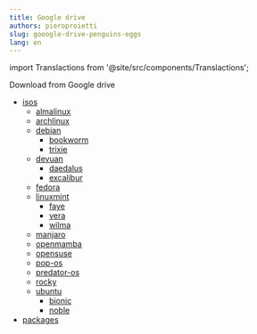 ```yaml
---
title: Google drive
authors: pieroproietti
slug: gooogle-drive-penguins-eggs
lang: en
---
```

import Translactions from '@site/src/components/Translactions';

<Translactions />

Download from Google drive

* [isos](https://drive.google.com/drive/folders/19M7fDEebPZjEY4yHD79zSMWFndCPishN)
    * [almalinux](https://drive.google.com/drive/folders/1KVd6uRlX5bwICCCuWcX42uxHj3vJRK3T)
    * [archlinux](https://drive.google.com/drive/folders/1qWh-hWjldQpb6TWSDY9h8tKdD4VadkOr)
    * [debian](https://drive.google.com/drive/folders/116YqAq55PBfbzXM9wLvyT2OXKuQPpKZr)
        * [bookworm](https://drive.google.com/drive/folders/18QIqicyecLMuU1Zmb2E039gWawzZuy3e)
        * [trixie](https://drive.google.com/drive/folders/195I7mSh35kLhQ-39C7Lu7PvueJHx7jgh)
    * [devuan](https://drive.google.com/drive/folders/1cOpanKa-zRjwBi-1fwSCFf8JfmKfw40w)
        * [daedalus](https://drive.google.com/drive/folders/1EIuPNQbQf6iw0VUOgDZ2EAVhlpPzGFhh)
        * [excalibur](https://drive.google.com/drive/folders/1fi3PLk8LXJ4o4TLjIJR8wBDWzbxT_2__)
    * [fedora](https://drive.google.com/drive/folders/1B8am7G3FSxCD8rCLcyysDGTJD0GVUMhY)
    * [linuxmint](https://drive.google.com/drive/folders/1oK_NiS-RSylS-ynf5ILh8xCkhAUl2HJs)
        * [faye](https://drive.google.com/drive/folders/1RXBZvLCyIlcL8a9loZ03dLm5eGkEX1Mw)
        * [vera](https://drive.google.com/drive/folders/1UTTOTkIk3f-4Koj7pHitwjszOeMoSmlr)
        * [wilma](https://drive.google.com/drive/folders/1QTUAG1ZMMJdHDPV9z8OIdOTjUeImBk1G)
    * [manjaro](https://drive.google.com/drive/folders/18C14m9nZIlYLA7zayRzDcqpZUWMoixyU)
    * [openmamba](https://drive.google.com/drive/folders/1-7LbgkKIrp8hUFTbO3qGtPKzaHter6RM)
    * [opensuse](https://drive.google.com/drive/folders/1MzrJrEbx8RJiX2NIlbgoVojH7vtosaMo)
    * [pop-os](https://drive.google.com/drive/folders/1Ir-N1n5gbS8JaW5GMZYqLGomLaGb2k3j)
    * [predator-os](https://drive.google.com/drive/folders/1zuiY8zWKlxBWtXoNbALKiGaRvzFyRx3o)
    * [rocky](https://drive.google.com/drive/folders/1perjMEKAo5F-ezb2TXbae5dACstJ5VAl)
    * [ubuntu](https://drive.google.com/drive/folders/1zd-5istKS9eVHBcbXD7CL9T_UxjaKotQ)
        * [bionic](https://drive.google.com/drive/folders/18_8Rt4KrwFiUjrHwYJKucPK3dt03LIly)
        * [noble](https://drive.google.com/drive/folders/1F5RuX77B-Hc_sFoeOIWO1y4rlyY-J317)
* [packages](https://drive.google.com/drive/folders/14Z5dypw6XE5NVsAjSaOzjPny1QSJJKhj)


